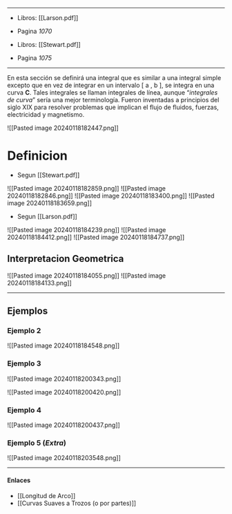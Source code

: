 
---
- Libros: [[Larson.pdf]]
- Pagina *1070*

- Libros: [[Stewart.pdf]]
- Pagina *1075*
---

En esta sección se definirá una integral que es similar a una integral simple excepto que en vez de integrar en un intervalo [ a ,  b ], se integra en una curva **C**. Tales integrales se llaman integrales de línea, aunque “*integrales de curva*” sería una mejor terminología. Fueron inventadas a principios del siglo XIX para resolver problemas que implican el flujo de fluidos, fuerzas, electricidad y magnetismo.

![[Pasted image 20240118182447.png]]

# Definicion

- Segun [[Stewart.pdf]]

![[Pasted image 20240118182859.png]]
![[Pasted image 20240118182846.png]]
![[Pasted image 20240118183400.png]]
![[Pasted image 20240118183659.png]]


- Segun [[Larson.pdf]]

 ![[Pasted image 20240118184239.png]]
![[Pasted image 20240118184412.png]]
![[Pasted image 20240118184737.png]]

## Interpretacion Geometrica

![[Pasted image 20240118184055.png]]
![[Pasted image 20240118184133.png]]


---
## Ejemplos
### Ejemplo 2

![[Pasted image 20240118184548.png]]


### Ejemplo 3

![[Pasted image 20240118200343.png]]

![[Pasted image 20240118200420.png]]

### Ejemplo 4

![[Pasted image 20240118200437.png]]

### Ejemplo 5 (*Extra*)

![[Pasted image 20240118203548.png]]



---

#### Enlaces
- [[Longitud de Arco]]
- [[Curvas Suaves a Trozos (o por partes)]]